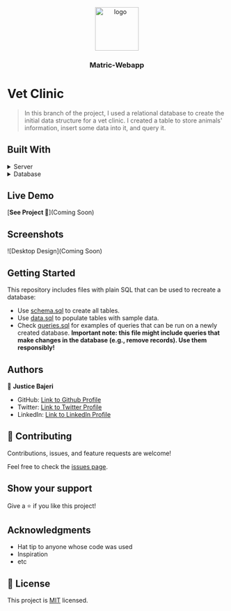 <div align="center">
  <img src="https://res.cloudinary.com/dxsom7jmx/image/upload/v1670245965/Meta%20tags/murple_logo_rxik8f.png" alt="logo" width="100"  height="auto" />
  <br/>
  <h3><b>Matric-Webapp</b></h3>
</div>

# Vet Clinic

> In this branch of the project, I used a relational database to create the initial data structure for a vet clinic. I created a table to store animals' information, insert some data into it, and query it.

## Built With

<details>
  <summary>Server</summary>
  <ul>
    <li><a href="https://www.w3schools.com/Sql/">SQL</a></li>
  </ul>
</details>

<details>
<summary>Database</summary>
  <ul>
    <li><a href="https://www.postgresql.org/">Postgres SQL</a></li>
  </ul>
</details>

## Live Demo

[**See Project 🚀**](Coming Soon)

## Screenshots 

![Desktop Design](Coming Soon)

## Getting Started

This repository includes files with plain SQL that can be used to recreate a database:

- Use [schema.sql](./schema.sql) to create all tables.
- Use [data.sql](./data.sql) to populate tables with sample data.
- Check [queries.sql](./queries.sql) for examples of queries that can be run on a newly created database. **Important note: this file might include queries that make changes in the database (e.g., remove records). Use them responsibly!**


## Authors

👤 **Justice Bajeri**

- GitHub: [Link to Github Profile](https://github.com/Strangeal)
- Twitter: [Link to Twitter Profile](https://twitter.com/Str_angeal)
- LinkedIn: [Link to LinkedIn Profile](https://www.linkedin.com/in/justice-bajeri-0b7211243/)


## 🤝 Contributing

Contributions, issues, and feature requests are welcome!

Feel free to check the [issues page](../../issues/).

## Show your support

Give a ⭐️ if you like this project!

## Acknowledgments

- Hat tip to anyone whose code was used
- Inspiration
- etc

## 📝 License

This project is [MIT](./MIT.md) licensed.
